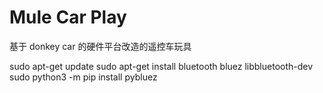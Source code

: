 # Mule Car Play

基于 donkey car 的硬件平台改造的遥控车玩具

sudo apt-get update
sudo apt-get install bluetooth bluez libbluetooth-dev
sudo python3 -m pip install pybluez